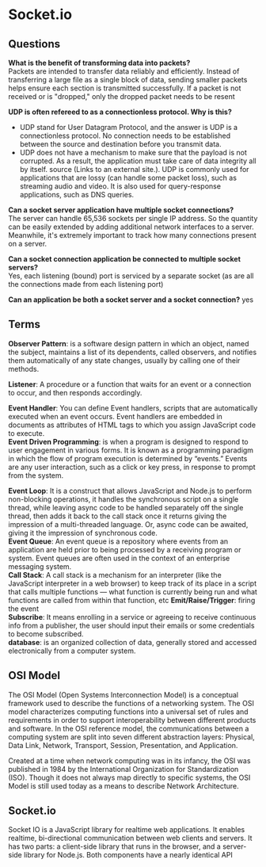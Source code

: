 # Socket.io

## Questions
**What is the benefit of transforming data into packets?**  
Packets are intended to transfer data reliably and efficiently. Instead of transferring a large file as a single block of data, sending smaller packets helps ensure each section is transmitted successfully. If a packet is not received or is "dropped," only the dropped packet needs to be resent  

**UDP is often refereed to as a connectionless protocol. Why is this?**  
* UDP stand for User Datagram Protocol, and the answer is UDP is a connectionless protocol. No connection needs to be established between the source and destination before you transmit data. 
* UDP does not have a mechanism to make sure that the payload is not corrupted. As a result, the application must take care of data integrity all by itself. source (Links to an external site.).
UDP is commonly used for applications that are lossy (can handle some packet loss), such as streaming audio and video. It is also used for query-response applications, such as DNS queries. 

**Can a socket server application have multiple socket connections?**  
The server can handle 65,536 sockets per single IP address. So the quantity can be easily extended by adding additional network interfaces to a server. Meanwhile, it's extremely important to track how many connections present on a server.  

**Can a socket connection application be connected to multiple socket servers?**  
Yes, each listening (bound) port is serviced by a separate socket (as are all the connections made from each listening port)  

**Can an application be both a socket server and a socket connection?**
yes  

## Terms
**Observer Pattern**: is a software design pattern in which an object, named the subject, maintains a list of its dependents, called observers, and notifies them automatically of any state changes, usually by calling one of their methods.  

**Listener**: A procedure or a function that waits for an event or a connection to occur, and then responds accordingly.  

**Event Handler**: You can define Event handlers, scripts that are automatically executed when an event occurs. Event handlers are embedded in documents as attributes of HTML tags to which you assign JavaScript code to execute.      
**Event Driven Programming**:   is when a program is designed to respond to user engagement in various forms. It is known as a programming paradigm in which the flow of program execution is determined by “events.” Events are any user interaction, such as a click or key press, in response to prompt from the system.      

**Event Loop**: It is a construct that allows JavaScript and Node.js to perform non-blocking operations, it handles the synchronous script on a single thread, while leaving async code to be handled separately off the single thread, then adds it back to the call stack once it returns giving the impression of a multi-threaded language. Or, async code can be awaited, giving it the impression of synchronous code.  
**Event Queue**: An event queue is a repository where events from an application are held prior to being processed by a receiving program or system. Event queues are often used in the context of an enterprise messaging system.  
**Call Stack**: A call stack is a mechanism for an interpreter (like the JavaScript interpreter in a web browser) to keep track of its place in a script that calls multiple functions — what function is currently being run and what functions are called from within that function, etc
**Emit/Raise/Trigger**: firing the event  
**Subscribe**: It means enrolling in a service or agreeing to receive continuous info from a publisher, the user should input their emails or some credentials to become subscribed.  
**database**: is an organized collection of data, generally stored and accessed electronically from a computer system.   

## OSI Model
The OSI Model (Open Systems Interconnection Model) is a conceptual framework used to describe the functions of a networking system. The OSI model characterizes computing functions into a universal set of rules and requirements in order to support interoperability between different products and software. In the OSI reference model, the communications between a computing system are split into seven different abstraction layers: Physical, Data Link, Network, Transport, Session, Presentation, and Application.

Created at a time when network computing was in its infancy, the OSI was published in 1984 by the International Organization for Standardization (ISO). Though it does not always map directly to specific systems, the OSI Model is still used today as a means to describe Network Architecture. 

## Socket.io
Socket IO is a JavaScript library for realtime web applications. It enables realtime, bi-directional communication between web clients and servers. It has two parts: a client-side library that runs in the browser, and a server-side library for Node.js. Both components have a nearly identical API